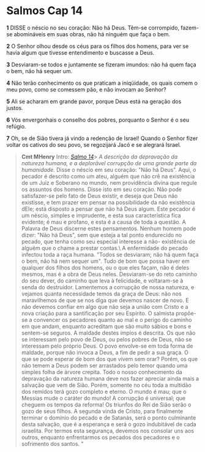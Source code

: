 # Salmos Cap 14

**1** 	DISSE o néscio no seu coração: Não há Deus. Têm-se corrompido, fazem-se abomináveis em suas obras, não há ninguém que faça o bem.

**2** 	O Senhor olhou desde os céus para os filhos dos homens, para ver se havia algum que tivesse entendimento e buscasse a Deus.

**3** 	Desviaram-se todos e juntamente se fizeram imundos: não há quem faça o bem, não há sequer um.

**4** 	Não terão conhecimento os que praticam a iniqüidade, os quais comem o meu povo, como se comessem pão, e não invocam ao Senhor?

**5** 	Ali se acharam em grande pavor, porque Deus está na geração dos justos.

**6** 	Vós envergonhais o conselho dos pobres, porquanto o Senhor é o seu refúgio.

**7** 	Oh, se de Sião tivera já vindo a redenção de Israel! Quando o Senhor fizer voltar os cativos do seu povo, se regozijará Jacó e se alegrará Israel.


> **Cmt MHenry** Intro: *[Salmo 14](../19A-Sl/14.md#0)*> *A descrição da depravação da natureza humana, e a deplorável corrupção de uma grande parte da humanidade.* Disse o néscio em seu coração: "Não há Deus". Aqui, o pecador é descrito como um ateu, alguém que não crê na existência de um Juiz e Soberano no mundo, nem providência divina que regule os assuntos dos homens. Disse isto em seu coração. Não pode satisfazer-se pelo fato de Deus existir, e deseja que Deus não existisse, e tem prazer em pensar na possibilidade da não existência dEle; está disposto a pensar que não há Deus algum. Este pecador é um néscio, simples e imprudente, e esta sua característica fica evidente; é mau e profano, e esta é a causa de toda a questão. A Palavra de Deus discerne estes pensamentos. Nenhum homem pode dizer: "Não há Deus", sem que esteja a tal ponto endurecido no pecado, que tenha como seu especial interesse a não- existência de alguém que o chame a prestar contas.\ A enfermidade do pecado infectou toda a raça humana. "Todos se desviaram; não há quem faça o bem, não há nem sequer um". Tudo de bom que possa haver em qualquer dos filhos dos homens, ou o que eles façam, não é deles mesmos, mas é a obra de Deus neles. Desviaram-se do reto caminho do seu dever, do caminho que leva à felicidade, e voltaram-se à senda do destruidor. Lamentemos a corrupção de nossa natureza, e vejamos quanta necessidade temos da graça de Deus: não nos maravilhemos de que se nos diga que devemos nascer de novo. E não devemos confiar em algo que não seja a união com Cristo e a nova criação para a santificação por seu Espírito. O salmista propõe-se a convencer os pecadores quanto ao mal e o perigo do caminho em que andam, enquanto acreditam que são muito sábios e bons e sentem-se seguros. A maldade destes ímpios é descrita. Os que não se interessam pelo povo de Deus, ou pelos pobres de Deus, não se interessam pelo próprio Deus. O povo envolve-se em toda forma de maldade, porque não invoca a Deus, a fim de pedir a sua graça. O que se pode esperar de bom dos que vivem sem orar? Porém, os que não temem a Deus podem ser arrastados pelo temor quando uma simples folha de árvore crepita. Todo o nosso conhecimento da depravação da natureza humana deve nos fazer apreciar ainda mais a salvação que vem de Sião. Porém, somente no céu toda a multidão dos remidos terá gozo completo e eterno. O mundo é mau; que o Messias mude o caráter do mundo! A corrupção é universal; que cheguem os tempos da reforma! Os triunfos do Rei de Sião serão o gozo de seus filhos. A segunda vinda de Cristo, para finalmente terminar o domínio do pecado e de Satanás, será o ponto culminante desta salvação, que é a esperança e será o gozo indubitável de cada israelita. Por termos esta segurança, devemos nos consolar uns aos outros, enquanto enfrentarmos os pecados dos pecadores e o sofrimento dos santos. "